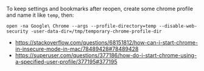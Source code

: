 To keep settings and bookmarks after reopen, create some chrome profile and name it like `temp`, then:

`open -na Google\ Chrome --args --profile-directory=temp --disable-web-security -user-data-dir=/tmp/temporary-chrome-profile-dir`

- https://stackoverflow.com/questions/68151812/how-can-i-start-chrome-in-insecure-mode-in-mac/78489428#78489428
- https://superuser.com/questions/377186/how-do-i-start-chrome-using-a-specified-user-profile/377195#377195
